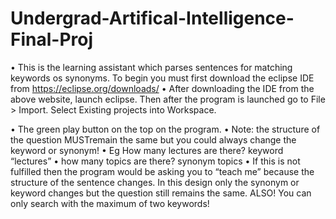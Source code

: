 # Undergrad-Artifical-Intelligence-Final-Proj

•	This is the learning assistant which parses sentences for matching keywords os synonyms. To begin you must first download the eclipse IDE from https://eclipse.org/downloads/
•	After downloading the IDE from the above website, launch eclipse. Then after the program is launched go to File > Import. Select Existing projects into Workspace.

•	The green play button on the top on the program. 
•	Note: the structure of the question MUSTremain the same but you could always change the keyword or synonym! 
•	Eg How many lectures are there? keyword “lectures”
•	how many topics are there?   synonym topics 
•	If this is not fulfilled then the program would be asking you to “teach me” because the structure of the sentence changes. In this design only the synonym or keyword changes but the question still remains the same.
ALSO! You can only search with the maximum of two keywords!
